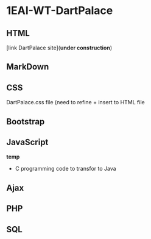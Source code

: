 # 1EAI-WT-DartPalace #
## HTML ##
[link DartPalace site](**under construction**)




## MarkDown ##





## CSS ##
DartPalace.css file (need to refine + insert to HTML file



## Bootstrap ##





## JavaScript ##
**temp**
- C programming code to transfor to Java




## Ajax ##




## PHP ##





## SQL ##




